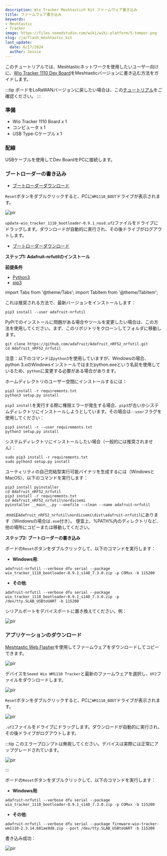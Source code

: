 ```yaml
---
description: Wio Tracker Meshtastic® Kit ファームウェア書き込み
title: ファームウェア書き込み
keywords:
- Meshtastic
- Tracker
image: https://files.seeedstudio.com/wiki/wiki-platform/S-tempor.png
slug: /ja/flash_meshtastic_kit
last_update:
  date: 6/17/2024
  author: Jessie
---
```


このチュートリアルでは、Meshtasticネットワークを使用したいユーザー向けに、[Wio Tracker 1110 Dev Board](https://www.seeedstudio.com/Wio-Tracker-1110-Dev-Board-p-5799.html)をMeshtasticバージョンに書き込む方法をガイドします。

:::tip
ボードをLoRaWANバージョンに戻したい場合は、この[チュートリアル](https://wiki.seeedstudio.com/ja/flash_to_wio_tracker/)をご確認ください。
:::

### 準備

- Wio Tracker 1110 Board x 1
- コンピュータ x 1
- USB Type-Cケーブル x 1

### 配線

USBケーブルを使用してDev BoardをPCに接続します。

### ブートローダーの書き込み

<Tabs>
<TabItem value="uf2" label="UF2">

- [ブートローダーダウンロード](https://files.seeedstudio.com/wiki/SenseCAP/respeaker/update-wio_tracker_1110_bootloader-0.9.1_nosd.uf2)

`Reset`ボタンをダブルクリックすると、PCに`WM1110_BOOT`ドライブが表示されます。

<p style={{textAlign: 'center'}}><img src="https://files.seeedstudio.com/wiki/SenseCAP/Meshtastic/wm1110-boot.png" alt="pir" width={600} height="auto" /></p>

`update-wio_tracker_1110_bootloader-0.9.1_nosd.uf2`ファイルをドライブにドラッグします。ダウンロードが自動的に実行され、その後ドライブがログアウトします。

</TabItem>
<TabItem value="serial" label="Serial">

- [ブートローダーダウンロード](https://files.seeedstudio.com/wiki/SenseCAP/respeaker/wio_tracker_1110_bootloader-0.9.1_s140_7.3.0.zip)

**ステップ1: Adafruit-nrfutilのインストール**

**前提条件**

- [Python3](https://www.python.org/downloads/)
- [pip3](https://pip.pypa.io/en/stable/installation/)

import Tabs from '@theme/Tabs';
import TabItem from '@theme/TabItem';

<Tabs>
<TabItem value="pypi" label="PyPIからのインストール">

これは推奨される方法で、最新バージョンをインストールします：

```
pip3 install --user adafruit-nrfutil
```

</TabItem>

<TabItem value="sou" label="ソースからのインストール">

PyPiでのインストールに問題がある場合やツールを変更したい場合は、この方法を使用してください。まず、このリポジトリをクローンしてフォルダに移動します。

```
git clone https://github.com/adafruit/Adafruit_nRF52_nrfutil.git
cd Adafruit_nRF52_nrfutil
```

注意：以下のコマンドは`python3`を使用していますが、Windowsの場合、python 3.xのWindowsインストールではまだpython.exeという名前を使用しているため、`python`に変更する必要がある場合があります。

ホームディレクトリのユーザー空間にインストールするには：

```
pip3 install -r requirements.txt
python3 setup.py install
```

`pip3 install`を実行する際に権限エラーが発生する場合、`pip3`が古いかシステムディレクトリにインストールしようとしています。その場合は`--user`フラグを使用してください：

```
pip3 install -r --user requirements.txt
python3 setup.py install
```

システムディレクトリにインストールしたい場合（一般的には推奨されません）：

```
sudo pip3 install -r requirements.txt
sudo python3 setup.py install
```

ユーティリティの自己完結型実行可能バイナリを生成するには（WindowsとMacOS）、以下のコマンドを実行します：

```
pip3 install pyinstaller
cd Adafruit_nRF52_nrfutil
pip3 install -r requirements.txt
cd Adafruit_nRF52_nrfutil\nordicsemi
pyinstaller __main__.py --onefile --clean --name adafruit-nrfutil
```

.exeは`Adafruit_nRF52_nrfutil\nordicsemi\dist\adafruit-nrfutil`にあります（Windowsの場合は`.exe`付き）。
便宜上、%PATH%内のディレクトリなど、他の場所にコピーまたは移動してください。

</TabItem>
</Tabs>

**ステップ2: ブートローダーの書き込み**

ボードの`Reset`ボタンをダブルクリックして、以下のコマンドを実行します：

- **Windows用**:

```
adafruit-nrfutil --verbose dfu serial --package wio_tracker_1110_bootloader-0.9.1_s140_7.3.0.zip -p COMxx -b 115200
```

- **その他**:

```
adafruit-nrfutil --verbose dfu serial --package wio_tracker_1110_bootloader-0.9.1_s140_7.3.0.zip -p /dev/tty.SLAB_USBtoUART -b 115200
```

シリアルポートをデバイスポートに置き換えてください。例：
<p style={{textAlign: 'center'}}><img src="https://files.seeedstudio.com/wiki/SenseCAP/Meshtastic/usb-port.png" alt="pir" width={600} height="auto" /></p>
</TabItem>
</Tabs>

### アプリケーションのダウンロード

[Meshtastic Web Flasher](https://flasher.meshtastic.org/)を使用してファームウェアをダウンロードしてコピーできます。

<p style={{textAlign: 'center'}}><img src="https://files.seeedstudio.com/wiki/SenseCAP/Meshtastic/flasher.png" alt="pir" width={800} height="auto" /></p>

デバイスを`Seeed Wio WM1110 Tracker`と最新のファームウェアを選択し、`UF2`ファイルをダウンロードします。

<p style={{textAlign: 'center'}}><img src="https://files.seeedstudio.com/wiki/SenseCAP/Meshtastic/download-uf2.png" alt="pir" width={800} height="auto" /></p>

<Tabs>
<TabItem value="uf2" label="UF2">

`Reset`ボタンをダブルクリックすると、PCに`WM1110_BOOT`ドライブが表示されます。

<p style={{textAlign: 'center'}}><img src="https://files.seeedstudio.com/wiki/SenseCAP/Meshtastic/wm1110-boot.png" alt="pir" width={600} height="auto" /></p>

`.uf2`ファイルをドライブにドラッグします。ダウンロードが自動的に実行され、その後ドライブがログアウトします。

:::tip
このエラープロンプトは無視してください。デバイスは実際には正常にアップグレードされています。
<p style={{textAlign: 'center'}}><img src="https://files.seeedstudio.com/wiki/SenseCAP/Meshtastic/error-prompt.png" alt="pir" width={600} height="auto" /></p>
:::

</TabItem>

<TabItem value="serial" label="Serial">

ボードの`Reset`ボタンをダブルクリックして、以下のコマンドを実行します：

- **Windows用**:

```
adafruit-nrfutil --verbose dfu serial --package wio_tracker_1110_bootloader-0.9.1_s140_7.3.0.zip -p COMxx -b 115200
```

- **その他**:

```
adafruit-nrfutil --verbose dfu serial --package firmware-wio-tracker-wm1110-2.3.14.681ae9d8.zip --port /dev/tty.SLAB_USBtoUART -b 115200
```

書き込み成功：

<p style={{textAlign: 'center'}}><img src="https://files.seeedstudio.com/wiki/SenseCAP/Meshtastic/mesh-flash-done.png" alt="pir" width={800} height="auto" /></p>
  
</TabItem>
</Tabs>